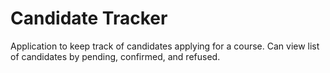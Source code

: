 # Candidate Tracker
Application to keep track of candidates applying for a course.
Can view list of candidates by pending, confirmed, and refused.
